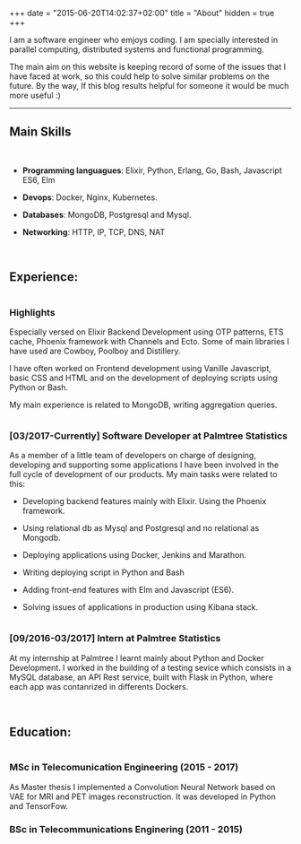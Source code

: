 +++
date = "2015-06-20T14:02:37+02:00"
title = "About"
hidden = true
+++

I am a software engineer who emjoys coding. I am specially interested in parallel computing, distributed systems and functional programming.

The main aim on this website is keeping record of some of the issues that I have faced at work, so this could help to solve similar problems on the future. By the way, If this blog results helpful for someone it would be much more useful :)
***

## Main Skills
<pre>

</pre>

* **Programming languagues**:  Elixir, Python, Erlang, Go, Bash, Javascript ES6, Elm

* **Devops**: Docker, Nginx, Kubernetes.  

* **Databases**: MongoDB, Postgresql and Mysql.

* **Networking**: HTTP, IP, TCP, DNS, NAT  


<pre>

</pre>

## Experience:

<pre></pre>

### Highlights

Especially versed on Elixir Backend Development using OTP patterns, ETS cache, Phoenix framework with Channels and Ecto. Some of main libraries I have used are Cowboy, Poolboy and Distillery.

I have often worked on Frontend development using Vanille Javascript, basic CSS and HTML and on the development of deploying scripts using Python or Bash. 

My main experience is related to MongoDB, writing aggregation queries. 

<pre></pre>

### [03/2017-Currently] Software Developer at Palmtree Statistics
As a member of a little team of developers on charge of designing, developing and supporting some applications I have been involved in the full cycle of development of our products. My main tasks were related to this:

* Developing backend features mainly with Elixir. Using the Phoenix framework.

* Using relational db as Mysql and Postgresql and no relational as Mongodb.

* Deploying applications using Docker, Jenkins and Marathon.

* Writing deploying script in Python and Bash

* Adding front-end features with Elm and Javascript (ES6).

* Solving issues of applications in production using Kibana stack.

<pre></pre>

### [09/2016-03/2017] Intern at Palmtree Statistics   
At my internship at Palmtree I learnt mainly about Python and Docker Development. I worked in the building of a testing sevice which consists in a MySQL database, an API Rest service, built with Flask in Python, where each app was contanrized in differents Dockers.  

&nbsp;
## Education:
<pre></pre>

### MSc in Telecomunication Engineering  (2015 - 2017)

As Master thesis I implemented a Convolution Neural Network
based on VAE for MRI and PET images reconstruction. It was
developed in Python and TensorFow.

### BSc in Telecommunications Enginering  (2011 - 2015)